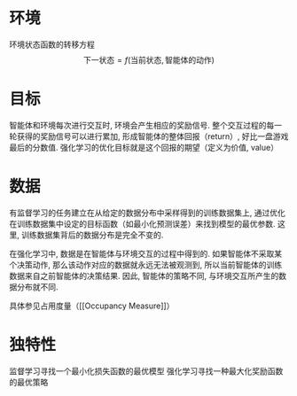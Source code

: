 # 环境
环境状态函数的转移方程
$$
\text{下一状态} = f(\text{当前状态}, \text{智能体的动作})
$$
# 目标
智能体和环境每次进行交互时, 环境会产生相应的奖励信号. 整个交互过程的每一轮获得的奖励信号可以进行累加, 形成智能体的整体回报（return）, 好比一盘游戏最后的分数值. 强化学习的优化目标就是这个回报的期望（定义为价值, value）

# 数据
有监督学习的任务建立在从给定的数据分布中采样得到的训练数据集上, 通过优化在训练数据集中设定的目标函数（如最小化预测误差）来找到模型的最优参数. 这里, 训练数据集背后的数据分布是完全不变的. 

在强化学习中, 数据是在智能体与环境交互的过程中得到的. 如果智能体不采取某个决策动作, 那么该动作对应的数据就永远无法被观测到, 所以当前智能体的训练数据来自之前智能体的决策结果. 因此, 智能体的策略不同, 与环境交互所产生的数据分布就不同.

具体参见占用度量（[[Occupancy Measure]]）

# 独特性
监督学习寻找一个最小化损失函数的最优模型
强化学习寻找一种最大化奖励函数的最优策略





